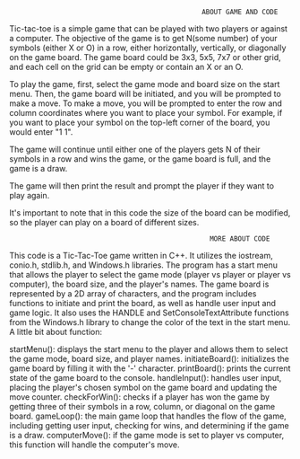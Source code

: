                                                     ABOUT GAME AND CODE

Tic-tac-toe is a simple game that can be played with two players or against a computer. The objective of the game is to get N(some number) of your symbols (either X or O) in a row, either horizontally, vertically, or diagonally on the game board. The game board could be 3x3, 5x5, 7x7 or other grid, and each cell on the grid can be empty or contain an X or an O.

To play the game, first, select the game mode and board size on the start menu. Then, the game board will be initiated, and you will be prompted to make a move. To make a move, you will be prompted to enter the row and column coordinates where you want to place your symbol. For example, if you want to place your symbol on the top-left corner of the board, you would enter "1 1".

The game will continue until either one of the players gets N of their symbols in a row and wins the game, or the game board is full, and the game is a draw.

The game will then print the result and prompt the player if they want to play again.

It's important to note that in this code the size of the board can be modified, so the player can play on a board of different sizes.

                                                      MORE ABOUT CODE

This code is a Tic-Tac-Toe game written in C++. It utilizes the iostream, conio.h, stdlib.h, and Windows.h libraries. The program has a start menu that allows the player to select the game mode (player vs player or player vs computer), the board size, and the player's names. The game board is represented by a 2D array of characters, and the program includes functions to initiate and print the board, as well as handle user input and game logic. It also uses the HANDLE and SetConsoleTextAttribute functions from the Windows.h library to change the color of the text in the start menu. A little bit about function:

startMenu(): displays the start menu to the player and allows them to select the game mode, board size, and player names.
initiateBoard(): initializes the game board by filling it with the '-' character.
printBoard(): prints the current state of the game board to the console.
handleInput(): handles user input, placing the player's chosen symbol on the game board and updating the move counter.
checkForWin(): checks if a player has won the game by getting three of their symbols in a row, column, or diagonal on the game board.
gameLoop(): the main game loop that handles the flow of the game, including getting user input, checking for wins, and determining if the game is a draw.
computerMove(): if the game mode is set to player vs computer, this function will handle the computer's move.
